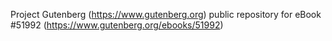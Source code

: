 Project Gutenberg (https://www.gutenberg.org) public repository for
eBook #51992 (https://www.gutenberg.org/ebooks/51992)
